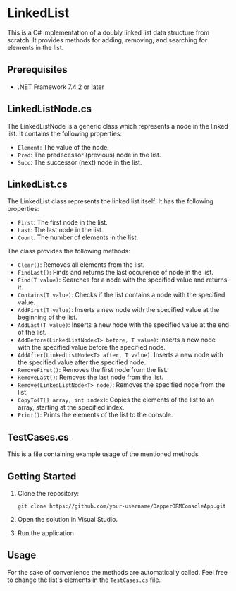 # LinkedList

This is a C# implementation of a doubly linked list data structure from scratch. It provides methods for adding, removing, and searching for elements in the list.

## Prerequisites

- .NET Framework 7.4.2 or later

## LinkedListNode.cs

The LinkedListNode is a generic class which represents a node in the linked list. It contains the following properties:

- `Element`: The value of the node.
- `Pred`: The predecessor (previous) node in the list.
- `Succ`: The successor (next) node in the list.

## LinkedList.cs

The LinkedList<T> class represents the linked list itself. It has the following properties:

- `First`: The first node in the list.
- `Last`: The last node in the list.
- `Count`: The number of elements in the list.

The class provides the following methods:

- `Clear()`: Removes all elements from the list.
- `FindLast()`: Finds and returns the last occurence of node in the list.
- `Find(T value)`: Searches for a node with the specified value and returns it.
- `Contains(T value)`: Checks if the list contains a node with the specified value.
- `AddFirst(T value)`: Inserts a new node with the specified value at the beginning of the list.
- `AddLast(T value)`: Inserts a new node with the specified value at the end of the list.
- `AddBefore(LinkedListNode<T> before, T value)`: Inserts a new node with the specified value before the specified node.
- `AddAfter(LinkedListNode<T> after, T value)`: Inserts a new node with the specified value after the specified node.
- `RemoveFirst()`: Removes the first node from the list.
- `RemoveLast()`: Removes the last node from the list.
- `Remove(LinkedListNode<T> node)`: Removes the specified node from the list.
- `CopyTo(T[] array, int index)`: Copies the elements of the list to an array, starting at the specified index.
- `Print()`: Prints the elements of the list to the console.

## TestCases.cs

This is a file containing example usage of the mentioned methods

## Getting Started

1. Clone the repository:

   ```shell
   git clone https://github.com/your-username/DapperORMConsoleApp.git

2. Open the solution in Visual Studio.
3. Run the application

## Usage

For the sake of convenience the methods are automatically called. Feel free to change the list's elements in the `TestCases.cs` file.
